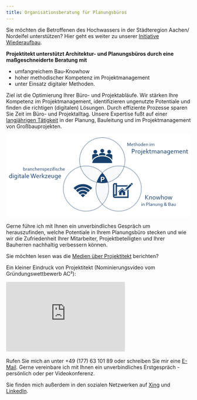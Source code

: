 ```yaml
---
title: Organisationsberatung für Planungsbüros
---
```


Sie möchten die Betroffenen des Hochwassers in der Städteregion Aachen/ Nordeifel unterstützen? Hier geht es weiter zu unserer [Initiative Wiederaufbau](/wiederaufbau).

**Projektitekt unterstützt Architektur- und Planungsbüros durch eine maßgeschneiderte Beratung mit**
* umfangreichem Bau-Knowhow
* hoher methodischer Kompetenz im Projektmanagement
* unter Einsatz digitaler Methoden.
    
Ziel ist die Optimierung Ihrer Büro- und Projektabläufe. Wir stärken Ihre Kompetenz im Projektmanagement, identifizieren ungenutzte Potentiale und finden die richtigen (digitalen) Lösungen. Durch effiziente Prozesse sparen Sie Zeit im Büro- und Projektalltag. Unsere Expertise fußt auf einer [langjährigen Tätigkeit](/referenzen) in der Planung, Bauleitung und im Projektmanagement von Großbauprojekten.
  
![USP Projektitekt](/contents/USP_Projektitekt.PNG)

Gerne führe ich mit Ihnen ein unverbindliches Gespräch um herauszufinden, welche Potentiale in Ihrem Planungsbüro stecken und wie wir die Zufriedenheit Ihrer Mitarbeiter, Projektbeteiligten und Ihrer Bauherren nachhaltig verbessern können.

Sie möchten lesen was die [Medien über Projektitekt](/presse) berichten?<br>

Ein kleiner Eindruck von Projektitekt (Nominierungsvideo vom Gründungswettbewerb AC²):
<p><iframe width="324" height="190" src="https://www.youtube.com/embed/fAIEvRlivSY" frameborder="0" allow="accelerometer; autoplay; clipboard-write; encrypted-media; gyroscope; picture-in-picture" allowfullscreen></iframe></p>

Rufen Sie mich an unter +49 (177) 63 101 89 oder schreiben Sie mir eine
[E-Mail](mailto:mail@projektitekt.de). Gerne vereinbare ich mit Ihnen ein unverbindliches Erstgespräch - persönlich oder per Videokonferenz. 

Sie finden mich außerdem in den sozialen Netzwerken auf
[Xing](https://www.xing.com/profile/SylviaC_Schuster) und
[LinkedIn](https://www.linkedin.com/in/sylvia-c-schuster/).

